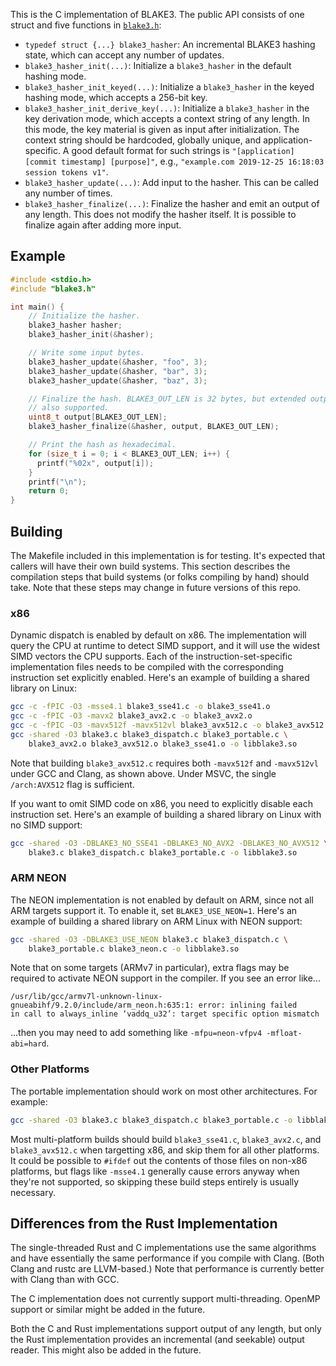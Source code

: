 This is the C implementation of BLAKE3. The public API consists of one
struct and five functions in [`blake3.h`](blake3.h):

- `typedef struct {...} blake3_hasher`: An incremental BLAKE3 hashing
  state, which can accept any number of updates.
- `blake3_hasher_init(...)`: Initialize a `blake3_hasher` in the default
  hashing mode.
- `blake3_hasher_init_keyed(...)`: Initialize a `blake3_hasher` in the
  keyed hashing mode, which accepts a 256-bit key.
- `blake3_hasher_init_derive_key(...)`: Initialize a `blake3_hasher` in
  the key derivation mode, which accepts a context string of any length.
  In this mode, the key material is given as input after initialization.
  The context string should be hardcoded, globally unique, and
  application-specific. A good default format for such strings is
  `"[application] [commit timestamp] [purpose]"`, e.g., `"example.com
  2019-12-25 16:18:03 session tokens v1"`.
- `blake3_hasher_update(...)`: Add input to the hasher. This can be
  called any number of times.
- `blake3_hasher_finalize(...)`: Finalize the hasher and emit an output
  of any length. This does not modify the hasher itself. It is possible
  to finalize again after adding more input.

## Example

```c
#include <stdio.h>
#include "blake3.h"

int main() {
    // Initialize the hasher.
    blake3_hasher hasher;
    blake3_hasher_init(&hasher);

    // Write some input bytes.
    blake3_hasher_update(&hasher, "foo", 3);
    blake3_hasher_update(&hasher, "bar", 3);
    blake3_hasher_update(&hasher, "baz", 3);

    // Finalize the hash. BLAKE3_OUT_LEN is 32 bytes, but extended outputs are
    // also supported.
    uint8_t output[BLAKE3_OUT_LEN];
    blake3_hasher_finalize(&hasher, output, BLAKE3_OUT_LEN);

    // Print the hash as hexadecimal.
    for (size_t i = 0; i < BLAKE3_OUT_LEN; i++) {
      printf("%02x", output[i]);
    }
    printf("\n");
    return 0;
}
```

## Building

The Makefile included in this implementation is for testing. It's
expected that callers will have their own build systems. This section
describes the compilation steps that build systems (or folks compiling
by hand) should take. Note that these steps may change in future
versions of this repo.

### x86

Dynamic dispatch is enabled by default on x86. The implementation will
query the CPU at runtime to detect SIMD support, and it will use the
widest SIMD vectors the CPU supports. Each of the
instruction-set-specific implementation files needs to be compiled with
the corresponding instruction set explicitly enabled. Here's an example
of building a shared library on Linux:

```bash
gcc -c -fPIC -O3 -msse4.1 blake3_sse41.c -o blake3_sse41.o
gcc -c -fPIC -O3 -mavx2 blake3_avx2.c -o blake3_avx2.o
gcc -c -fPIC -O3 -mavx512f -mavx512vl blake3_avx512.c -o blake3_avx512.o
gcc -shared -O3 blake3.c blake3_dispatch.c blake3_portable.c \
    blake3_avx2.o blake3_avx512.o blake3_sse41.o -o libblake3.so
```

Note that building `blake3_avx512.c` requires both `-mavx512f` and
`-mavx512vl` under GCC and Clang, as shown above. Under MSVC, the single
`/arch:AVX512` flag is sufficient.

If you want to omit SIMD code on x86, you need to explicitly disable
each instruction set. Here's an example of building a shared library on
Linux with no SIMD support:

```bash
gcc -shared -O3 -DBLAKE3_NO_SSE41 -DBLAKE3_NO_AVX2 -DBLAKE3_NO_AVX512 \
    blake3.c blake3_dispatch.c blake3_portable.c -o libblake3.so
```

### ARM NEON

The NEON implementation is not enabled by default on ARM, since not all
ARM targets support it. To enable it, set `BLAKE3_USE_NEON=1`. Here's an
example of building a shared library on ARM Linux with NEON support:

```bash
gcc -shared -O3 -DBLAKE3_USE_NEON blake3.c blake3_dispatch.c \
    blake3_portable.c blake3_neon.c -o libblake3.so
```

Note that on some targets (ARMv7 in particular), extra flags may be
required to activate NEON support in the compiler. If you see an error
like...

```
/usr/lib/gcc/armv7l-unknown-linux-gnueabihf/9.2.0/include/arm_neon.h:635:1: error: inlining failed
in call to always_inline ‘vaddq_u32’: target specific option mismatch
```

...then you may need to add something like `-mfpu=neon-vfpv4
-mfloat-abi=hard`.

### Other Platforms

The portable implementation should work on most other architectures. For
example:

```bash
gcc -shared -O3 blake3.c blake3_dispatch.c blake3_portable.c -o libblake3.so
```

Most multi-platform builds should build `blake3_sse41.c`,
`blake3_avx2.c`, and `blake3_avx512.c` when targetting x86, and skip
them for all other platforms. It could be possible to `#ifdef` out the
contents of those files on non-x86 platforms, but flags like `-msse4.1`
generally cause errors anyway when they're not supported, so skipping
these build steps entirely is usually necessary.

## Differences from the Rust Implementation

The single-threaded Rust and C implementations use the same algorithms
and have essentially the same performance if you compile with Clang.
(Both Clang and rustc are LLVM-based.) Note that performance is
currently better with Clang than with GCC.

The C implementation does not currently support multi-threading. OpenMP
support or similar might be added in the future.

Both the C and Rust implementations support output of any length, but
only the Rust implementation provides an incremental (and seekable)
output reader. This might also be added in the future.
